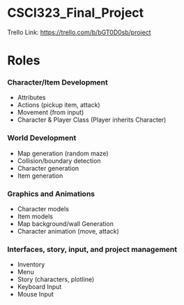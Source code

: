 # CSCI323_Final_Project

Trello Link: https://trello.com/b/bGT0D0sb/project

# Roles
### Character/Item Development
- Attributes
- Actions (pickup item, attack)
- Movement (from input)
- Character & Player Class (Player inherits Character)
### World Development
- Map generation (random maze)
- Collision/boundary detection
- Character generation
- Item generation
### Graphics and Animations
- Character models
- Item models
- Map background/wall Generation
- Character animation (move, attack)
### Interfaces, story, input, and project management
- Inventory
- Menu
- Story (characters, plotline)
- Keyboard Input
- Mouse Input

